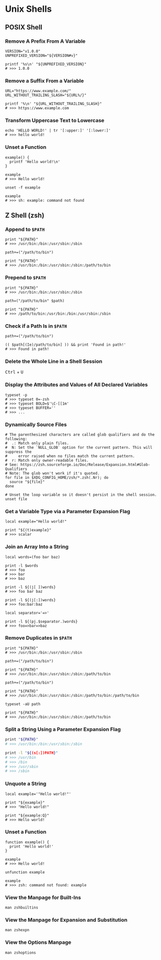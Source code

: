 Unix Shells
===========

POSIX Shell
-----------

### Remove A Prefix From A Variable

```shell
VERSION="v1.0.0"
UNPREFIXED_VERSION="${VERSION#v}"

printf '%s\n' "${UNPREFIXED_VERSION}"
# >>> 1.0.0
```

### Remove a Suffix From a Variable

```shell
URL="https://www.example.com/"
URL_WITHOUT_TRAILING_SLASH="${URL%/}"

printf '%\n' "${URL_WITHOUT_TRAILING_SLASH}"
# >>> https://www.example.com
```

### Transform Uppercase Text to Lowercase

```shell
echo 'HELLO WORLD!' | tr '[:upper:]' '[:lower:]'
# >>> hello world!
```

### Unset a Function

```shell
example() {
  printf 'Hello world!\n'
}

example
# >>> Hello world!

unset -f example

example
# >>> sh: example: command not found
```

Z Shell (zsh)
-------------

### Append to `$PATH`

```shell
print "${PATH}"
# >>> /usr/bin:/bin:/usr/sbin:/sbin

path+=("/path/to/bin")

print "${PATH}"
# >>> /usr/bin:/bin:/usr/sbin:/sbin:/path/to/bin
```

### Prepend to `$PATH`

```shell
print "${PATH}"
# >>> /usr/bin:/bin:/usr/sbin:/sbin

path=("/path/to/bin" $path)

print "${PATH}"
# >>> /path/to/bin:/usr/bin:/bin:/usr/sbin:/sbin
```

### Check if a Path Is in `$PATH`

```shell
path+=("/path/to/bin")

(( $path[(Ie)/path/to/bin] )) && print 'Found in path!'
# >>> Found in path!
```

### Delete the Whole Line in a Shell Session

<kbd>Ctrl</kbd> + <kbd>U</kbd>

### Display the Attributes and Values of All Declared Variables

```shell
typeset -p
# >>> typeset 0=-zsh
# >>> typeset BOLD=$'\C-[[1m'
# >>> typeset BUFFER=''
# >>> ...
```

### Dynamically Source Files

```shell
# The parenthesized characters are called glob qualifiers and do the following:
#  .: Match only plain files.
#  N: Set the `NULL_GLOB` option for the current pattern. This will suppress the
#     error raised when no files match the current pattern.
#  r: Match only owner-readable files.
# See: https://zsh.sourceforge.io/Doc/Release/Expansion.html#Glob-Qualifiers
# Note: The glob won't work if it's quoted.
for file in $XDG_CONFIG_HOME/zsh/*.zsh(.Nr); do
  source "${file}"
done

# Unset the loop variable so it doesn't persist in the shell session.
unset file
```

### Get a Variable Type via a Parameter Expansion Flag

```shell
local example="Hello world!"

print "${(t)example}"
# >>> scalar
```

### Join an Array Into a String

```shell
local words=(foo bar baz)

print -l $words
# >>> foo
# >>> bar
# >>> baz

print -l ${(j[ ])words}
# >>> foo bar baz

print -l ${(j[:])words}
# >>> foo:bar:baz

local separator='=>'

print -l ${(pj.$separator.)words}
# >>> foo=>bar=>baz
```

### Remove Duplicates in `$PATH`

```shell
print "${PATH}"
# >>> /usr/bin:/bin:/usr/sbin:/sbin

path+=("/path/to/bin")

print "${PATH}"
# >>> /usr/bin:/bin:/usr/sbin:/sbin:/path/to/bin

path+=("/path/to/bin")

print "${PATH}"
# >>> /usr/bin:/bin:/usr/sbin:/sbin:/path/to/bin:/path/to/bin

typeset -aU path

print "${PATH}"
# >>> /usr/bin:/bin:/usr/sbin:/sbin:/path/to/bin
```

### Split a String Using a Parameter Expansion Flag

```sh
print "${PATH}"
# >>> /usr/bin:/bin:/usr/sbin:/sbin

print -l "${(s[:])PATH}"
# >>> /usr/bin
# >>> /bin
# >>> /usr/sbin
# >>> /sbin
```

### Unquote a String

```shell
local example='"Hello world!"'

print "${example}"
# >>> "Hello world!"

print "${example:Q}"
# >>> Hello world!
```

### Unset a Function

```shell
function example() {
  print 'Hello world!'
}

example
# >>> Hello world!

unfunction example

example
# >>> zsh: command not found: example
```

### View the Manpage for Built-Ins

```shell
man zshbuiltins
```

### View the Manpage for Expansion and Substitution

```shell
man zshexpn
```

### View the Options Manpage

```shell
man zshoptions
```
